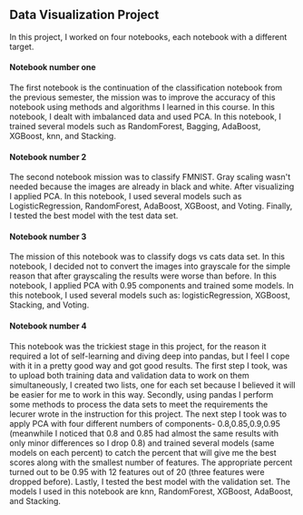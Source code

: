## Data Visualization Project 

In this project, I worked on four notebooks, each notebook with a different target.

#### __**Notebook number one**__
The first notebook is the continuation of the classification notebook from the previous
semester, the mission was to improve the accuracy of this notebook using methods and
algorithms I learned in this course. In this notebook, I dealt with imbalanced data
and used PCA. In this notebook, I trained several models such as RandomForest,
Bagging, AdaBoost, XGBoost, knn, and Stacking.

#### __**Notebook number 2**__
The second notebook mission was to classify FMNIST. Gray scaling wasn't needed
because the images are already in black and white. After visualizing I applied PCA. In
this notebook, I used several models such as LogisticRegression, RandomForest,
AdaBoost, XGBoost, and Voting. Finally, I tested the best model with the test data set.

#### __**Notebook number 3**__
The mission of this notebook was to classify dogs vs cats data set. In this notebook, I
decided not to convert the images into grayscale for the simple reason that after grayscaling
the results were worse than before. In this notebook, I applied PCA with 0.95
components and trained some models. In this notebook, I used several models such as:
logisticRegression, XGBoost, Stacking, and Voting.

#### __**Notebook number 4**__
This notebook was the trickiest stage in this project, for the reason it required a lot of
self-learning and diving deep into pandas, but I feel I cope with it in a pretty good way
and got good results. The first step I took, was to upload both training data and validation
data to work on them simultaneously, I created two lists, one for each set
because I believed it will be easier for me to work in this way. Secondly, using pandas I
perform some methods to process the data sets to meet the requirements the lecurer
wrote in the instruction for this project. The next step I took was to apply PCA with
four different numbers of components- 0.8,0.85,0.9,0.95 (meanwhile I noticed that 0.8
and 0.85 had almost the same results with only minor differences so I drop 0.8) and
trained several models (same models on each percent) to catch the percent that
will give me the best scores along with the smallest number of features. The
appropriate percent turned out to be 0.95 with 12 features out of 20 (three features were
dropped before). Lastly, I tested the best model with the validation set. The models I
used in this notebook are knn, RandomForest, XGBoost, AdaBoost, and Stacking.
